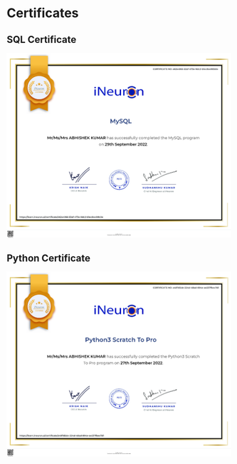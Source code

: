 # Certificates

## SQL Certificate

![alt text](https://github.com/imabhishekmahli/Certificates/blob/main/SQL%20Course%20Completion%20Certificate.png)

## Python Certificate
![alt text](https://github.com/imabhishekmahli/Certificates/blob/main/python%20course%20completion%20certificate.png)

